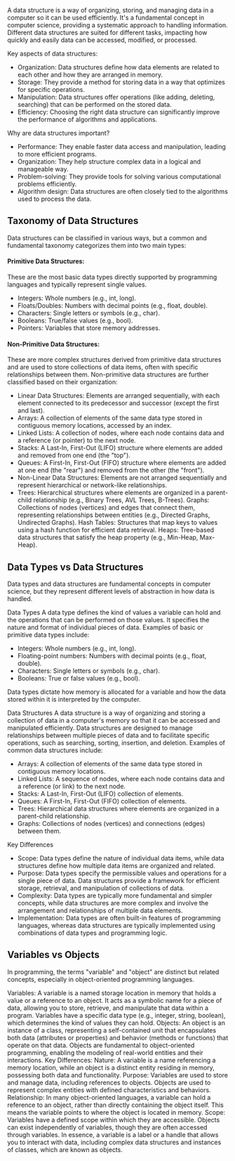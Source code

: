 A data structure is a way of organizing, storing, and managing data in a computer so it can be used efficiently. It's a fundamental concept in computer science, providing a systematic approach to handling information. Different data structures are suited for different tasks, impacting how quickly and easily data can be accessed, modified, or processed.  

Key aspects of data structures:
* Organization: Data structures define how data elements are related to each other and how they are arranged in memory. 
* Storage: They provide a method for storing data in a way that optimizes for specific operations. 
* Manipulation: Data structures offer operations (like adding, deleting, searching) that can be performed on the stored data. 
* Efficiency: Choosing the right data structure can significantly improve the performance of algorithms and applications.

Why are data structures important?
* Performance: They enable faster data access and manipulation, leading to more efficient programs. 
* Organization: They help structure complex data in a logical and manageable way. 
* Problem-solving: They provide tools for solving various computational problems efficiently. 
* Algorithm design: Data structures are often closely tied to the algorithms used to process the data. 

## Taxonomy of Data Structures
Data structures can be classified in various ways, but a common and fundamental taxonomy categorizes them into two main types:

#### Primitive Data Structures:
These are the most basic data types directly supported by programming languages and typically represent single values.
* Integers: Whole numbers (e.g., int, long).
* Floats/Doubles: Numbers with decimal points (e.g., float, double).
* Characters: Single letters or symbols (e.g., char).
* Booleans: True/false values (e.g., bool).
* Pointers: Variables that store memory addresses.

#### Non-Primitive Data Structures:
These are more complex structures derived from primitive data structures and are used to store collections of data items, often with specific relationships between them. Non-primitive data structures are further classified based on their organization:
* Linear Data Structures: Elements are arranged sequentially, with each element connected to its predecessor and successor (except the first and last).
* Arrays: A collection of elements of the same data type stored in contiguous memory locations, accessed by an index.
* Linked Lists: A collection of nodes, where each node contains data and a reference (or pointer) to the next node.
* Stacks: A Last-In, First-Out (LIFO) structure where elements are added and removed from one end (the "top").
* Queues: A First-In, First-Out (FIFO) structure where elements are added at one end (the "rear") and removed from the other (the "front").
* Non-Linear Data Structures: Elements are not arranged sequentially and represent hierarchical or network-like relationships.
* Trees: Hierarchical structures where elements are organized in a parent-child relationship (e.g., Binary Trees, AVL Trees, B-Trees).
Graphs: Collections of nodes (vertices) and edges that connect them, representing relationships between entities (e.g., Directed Graphs, Undirected Graphs).
Hash Tables: Structures that map keys to values using a hash function for efficient data retrieval.
Heaps: Tree-based data structures that satisfy the heap property (e.g., Min-Heap, Max-Heap).

## Data Types vs Data Structures

Data types and data structures are fundamental concepts in computer science, but they represent different levels of abstraction in how data is handled.  

Data Types
A data type defines the kind of values a variable can hold and the operations that can be performed on those values. It specifies the nature and format of individual pieces of data. Examples of basic or primitive data types include:
* Integers: Whole numbers (e.g., int, long).
* Floating-point numbers: Numbers with decimal points (e.g., float, double).
* Characters: Single letters or symbols (e.g., char).
* Booleans: True or false values (e.g., bool).

Data types dictate how memory is allocated for a variable and how the data stored within it is interpreted by the computer.  

Data Structures
A data structure is a way of organizing and storing a collection of data in a computer's memory so that it can be accessed and manipulated efficiently. Data structures are designed to manage relationships between multiple pieces of data and to facilitate specific operations, such as searching, sorting, insertion, and deletion. Examples of common data structures include: 
* Arrays: A collection of elements of the same data type stored in contiguous memory locations.
* Linked Lists: A sequence of nodes, where each node contains data and a reference (or link) to the next node.
* Stacks: A Last-In, First-Out (LIFO) collection of elements.
* Queues: A First-In, First-Out (FIFO) collection of elements.
* Trees: Hierarchical data structures where elements are organized in a parent-child relationship.
* Graphs: Collections of nodes (vertices) and connections (edges) between them.

Key Differences
* Scope: Data types define the nature of individual data items, while data structures define how multiple data items are organized and related.
* Purpose: Data types specify the permissible values and operations for a single piece of data. Data structures provide a framework for efficient storage, retrieval, and manipulation of collections of data.
* Complexity: Data types are typically more fundamental and simpler concepts, while data structures are more complex and involve the arrangement and relationships of multiple data elements.
* Implementation: Data types are often built-in features of programming languages, whereas data structures are typically implemented using combinations of data types and programming logic.

## Variables vs Objects

In programming, the terms "variable" and "object" are distinct but related concepts, especially in object-oriented programming languages.

Variables:
A variable is a named storage location in memory that holds a value or a reference to an object. It acts as a symbolic name for a piece of data, allowing you to store, retrieve, and manipulate that data within a program. Variables have a specific data type (e.g., integer, string, boolean), which determines the kind of values they can hold. 
Objects:
An object is an instance of a class, representing a self-contained unit that encapsulates both data (attributes or properties) and behavior (methods or functions) that operate on that data. Objects are fundamental to object-oriented programming, enabling the modeling of real-world entities and their interactions. 
Key Differences:
Nature:
A variable is a name referencing a memory location, while an object is a distinct entity residing in memory, possessing both data and functionality.
Purpose:
Variables are used to store and manage data, including references to objects. Objects are used to represent complex entities with defined characteristics and behaviors.
Relationship:
In many object-oriented languages, a variable can hold a reference to an object, rather than directly containing the object itself. This means the variable points to where the object is located in memory.
Scope:
Variables have a defined scope within which they are accessible. Objects can exist independently of variables, though they are often accessed through variables.
In essence, a variable is a label or a handle that allows you to interact with data, including complex data structures and instances of classes, which are known as objects.
